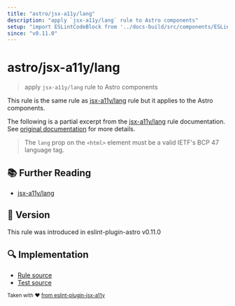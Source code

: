 ```yaml
---
title: "astro/jsx-a11y/lang"
description: "apply `jsx-a11y/lang` rule to Astro components"
setup: "import ESLintCodeBlock from '../docs-build/src/components/ESLintCodeBlockWrap.astro'"
since: "v0.11.0"
---
```


# astro/jsx-a11y/lang

> apply `jsx-a11y/lang` rule to Astro components

This rule is the same rule as [jsx-a11y/lang] rule but it applies to the Astro components.

[jsx-a11y/lang]: https://github.com/jsx-eslint/eslint-plugin-jsx-a11y/tree/HEAD/docs/rules/lang.md

The following is a partial excerpt from the [jsx-a11y/lang] rule documentation. See [original documentation][jsx-a11y/lang] for more details.

> The `lang` prop on the `<html>` element must be a valid IETF's BCP 47 language tag.

## :books: Further Reading

- [jsx-a11y/lang]

## :rocket: Version

This rule was introduced in eslint-plugin-astro v0.11.0

## :mag: Implementation

- [Rule source](https://github.com/ota-meshi/eslint-plugin-astro/blob/main/src/rules/jsx-a11y/lang.ts)
- [Test source](https://github.com/ota-meshi/eslint-plugin-astro/blob/main/tests/src/rules/jsx-a11y/lang.ts)

<sup>Taken with ❤️ [from eslint-plugin-jsx-a11y](https://github.com/jsx-eslint/eslint-plugin-jsx-a11y/tree/HEAD/docs/rules/lang.md)</sup>

